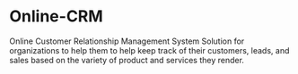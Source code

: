 # Online-CRM
Online Customer Relationship Management System Solution for organizations to help them to help keep track of their customers, leads, and sales based on the variety of product and services they render.
